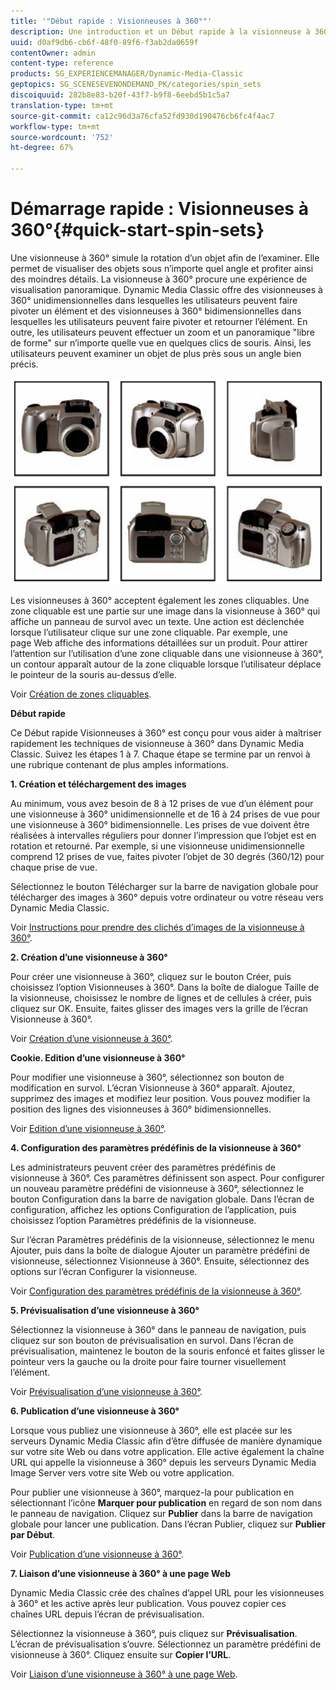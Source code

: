 ```yaml
---
title: '"Début rapide : Visionneuses à 360°"'
description: Une introduction et un Début rapide à la visionneuse à 360° pour vous aider à maîtriser rapidement les opérations.
uuid: d0af9db6-cb6f-48f0-89f6-f3ab2da0659f
contentOwner: admin
content-type: reference
products: SG_EXPERIENCEMANAGER/Dynamic-Media-Classic
geptopics: SG_SCENESEVENONDEMAND_PK/categories/spin_sets
discoiquuid: 282b8e83-b20f-43f7-b9f8-6eebd5b1c5a7
translation-type: tm+mt
source-git-commit: ca12c96d3a76cfa52fd930d190476cb6fc4f4ac7
workflow-type: tm+mt
source-wordcount: '752'
ht-degree: 67%

---
```



# Démarrage rapide : Visionneuses à 360°{#quick-start-spin-sets}

Une visionneuse à 360° simule la rotation d’un objet afin de l’examiner. Elle permet de visualiser des objets sous n’importe quel angle et profiter ainsi des moindres détails. La visionneuse à 360° procure une expérience de visualisation panoramique. Dynamic Media Classic offre des visionneuses à 360° unidimensionnelles dans lesquelles les utilisateurs peuvent faire pivoter un élément et des visionneuses à 360° bidimensionnelles dans lesquelles les utilisateurs peuvent faire pivoter et retourner l’élément. En outre, les utilisateurs peuvent effectuer un zoom et un panoramique &quot;libre de forme&quot; sur n’importe quelle vue en quelques clics de souris. Ainsi, les utilisateurs peuvent examiner un objet de plus près sous un angle bien précis.

![Images d’une visionneuse à 360°.](/help/assets/spin_set.png)

Les visionneuses à 360° acceptent également les zones cliquables. Une zone cliquable est une partie sur une image dans la visionneuse à 360° qui affiche un panneau de survol avec un texte. Une action est déclenchée lorsque l’utilisateur clique sur une zone cliquable. Par exemple, une page Web affiche des informations détaillées sur un produit. Pour attirer l’attention sur l’utilisation d’une zone cliquable dans une visionneuse à 360°, un contour apparaît autour de la zone cliquable lorsque l’utilisateur déplace le pointeur de la souris au-dessus d’elle.

Voir [Création de zones cliquables](creating-image-maps.md).

**Début rapide**

Ce Début rapide Visionneuses à 360° est conçu pour vous aider à maîtriser rapidement les techniques de visionneuse à 360° dans Dynamic Media Classic. Suivez les étapes 1 à 7. Chaque étape se termine par un renvoi à une rubrique contenant de plus amples informations.

**1. Création et téléchargement des images**

Au minimum, vous avez besoin de 8 à 12 prises de vue d’un élément pour une visionneuse à 360° unidimensionnelle et de 16 à 24 prises de vue pour une visionneuse à 360° bidimensionnelle. Les prises de vue doivent être réalisées à intervalles réguliers pour donner l’impression que l’objet est en rotation et retourné. Par exemple, si une visionneuse unidimensionnelle comprend 12 prises de vue, faites pivoter l’objet de 30 degrés (360/12) pour chaque prise de vue.

Sélectionnez le bouton Télécharger sur la barre de navigation globale pour télécharger des images à 360° depuis votre ordinateur ou votre réseau vers Dynamic Media Classic.

Voir [Instructions pour prendre des clichés d’images de la visionneuse à 360°](creating-spin-set.md#guidelines-for-shooting-spin-set-images).

**2. Création d’une visionneuse à 360°**

Pour créer une visionneuse à 360°, cliquez sur le bouton Créer, puis choisissez l’option Visionneuses à 360°. Dans la boîte de dialogue Taille de la visionneuse, choisissez le nombre de lignes et de cellules à créer, puis cliquez sur OK. Ensuite, faites glisser des images vers la grille de l’écran Visionneuse à 360°. 

Voir [Création d’une visionneuse à 360°](creating-spin-set.md#creating-a-spin-set).

<!-- 

Comment Type: remark
Last Modified By: unknown unknown 
Last Modified Date: 

<p>See <a href="#UnresolvedLink-sc7_spinsets_sp.xml#WS98ca2e6790647c06-245331fc135ab744793-8000">Including Image Maps in Spin Sets</a> to add clickable, hotspot regions, known as Image Maps, to images in a Spin Set. </p>

 -->

<!-- 

Comment Type: remark
Last Modified By: unknown unknown 
Last Modified Date: 

<p>See also <a href="#UnresolvedLink-sc7_spinsets_sp.xml#WS98ca2e6790647c06229f600f135ab7cc461-8000">Managing InfoPanel content</a>.</p>

 -->

**Cookie. Edition d’une visionneuse à 360°**

Pour modifier une visionneuse à 360°, sélectionnez son bouton de modification en survol. L’écran Visionneuse à 360° apparaît. Ajoutez, supprimez des images et modifiez leur position. Vous pouvez modifier la position des lignes des visionneuses à 360° bidimensionnelles. 

Voir [Edition d’une visionneuse à 360°](creating-spin-set.md#editing-a-spin-set).

**4. Configuration des paramètres prédéfinis de la visionneuse à 360°**

Les administrateurs peuvent créer des paramètres prédéfinis de visionneuse à 360°. Ces paramètres définissent son aspect. Pour configurer un nouveau paramètre prédéfini de visionneuse à 360°, sélectionnez le bouton Configuration dans la barre de navigation globale. Dans l’écran de configuration, affichez les options Configuration de l’application, puis choisissez l’option Paramètres prédéfinis de la visionneuse.

Sur l’écran Paramètres prédéfinis de la visionneuse, sélectionnez le menu Ajouter, puis dans la boîte de dialogue Ajouter un paramètre prédéfini de visionneuse, sélectionnez Visionneuse à 360°. Ensuite, sélectionnez des options sur l’écran Configurer la visionneuse.

Voir [Configuration des paramètres prédéfinis de la visionneuse à 360°](setting-spin-set-viewer-presets.md#setting-up-spin-set-viewer-presets).

**5. Prévisualisation d’une visionneuse à 360°**

Sélectionnez la visionneuse à 360° dans le panneau de navigation, puis cliquez sur son bouton de prévisualisation en survol. Dans l’écran de prévisualisation, maintenez le bouton de la souris enfoncé et faites glisser le pointeur vers la gauche ou la droite pour faire tourner visuellement l’élément.

Voir [Prévisualisation d’une visionneuse à 360°](previewing-spin-set.md#previewing-a-spin-set).

**6. Publication d’une visionneuse à 360°**

Lorsque vous publiez une visionneuse à 360°, elle est placée sur les serveurs Dynamic Media Classic afin d’être diffusée de manière dynamique sur votre site Web ou dans votre application. Elle active également la chaîne URL qui appelle la visionneuse à 360° depuis les serveurs Dynamic Media Image Server vers votre site Web ou votre application.

Pour publier une visionneuse à 360°, marquez-la pour publication en sélectionnant l’icône **Marquer pour publication** en regard de son nom dans le panneau de navigation. Cliquez sur **Publier** dans la barre de navigation globale pour lancer une publication. Dans l’écran Publier, cliquez sur **Publier par Début**.

Voir [Publication d’une visionneuse à 360°](publishing-spin-set.md#publishing-a-spin-set).

**7. Liaison d’une visionneuse à 360° à une page Web**

Dynamic Media Classic crée des chaînes d’appel URL pour les visionneuses à 360° et les active après leur publication. Vous pouvez copier ces chaînes URL depuis l’écran de prévisualisation.

Sélectionnez la visionneuse à 360°, puis cliquez sur **Prévisualisation**. L’écran de prévisualisation s’ouvre. Sélectionnez un paramètre prédéfini de visionneuse à 360°. Cliquez ensuite sur **Copier l’URL**.

Voir [Liaison d’une visionneuse à 360° à une page Web](linking-spin-set-web-page.md#linking-a-spin-set-to-a-web-page).

